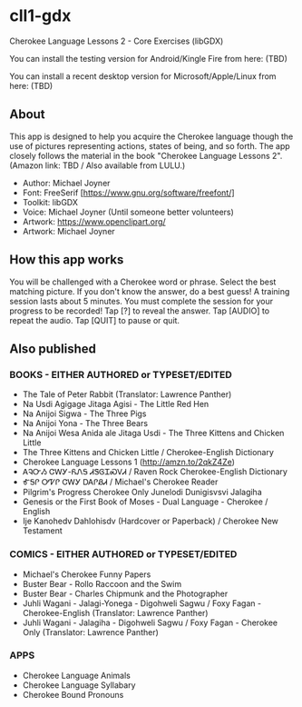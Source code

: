 # cll1-gdx
Cherokee Language Lessons 2 - Core Exercises (libGDX)

You can install the testing version for Android/Kingle Fire from here: (TBD)

You can install a recent desktop version for Microsoft/Apple/Linux from here: (TBD)

## About

This app is designed to help you acquire the Cherokee language though the use of pictures representing actions, states of being, and so forth. The app closely follows the material in the book "Cherokee Language Lessons 2". (Amazon link: TBD / Also available from LULU.)

- Author: Michael Joyner
- Font: FreeSerif [https://www.gnu.org/software/freefont/]
- Toolkit: libGDX
- Voice: Michael Joyner (Until someone better volunteers)
- Artwork: https://www.openclipart.org/
- Artwork: Michael Joyner

## How this app works

You will be challenged with a Cherokee word or phrase. Select the best matching picture. If you don't know the answer, do a best guess!
A training session lasts about 5 minutes. You must complete the session for your progress to be recorded!
Tap [?] to reveal the answer. Tap [AUDIO] to repeat the audio. Tap [QUIT] to pause or quit.

## Also published

### BOOKS - EITHER AUTHORED or TYPESET/EDITED

- The Tale of Peter Rabbit (Translator: Lawrence Panther)
- Na Usdi Agigage Jitaga Agisi - The Little Red Hen
- Na Anijoi Sigwa - The Three Pigs
- Na Anijoi Yona - The Three Bears
- Na Anijoi Wesa Anida ale Jitaga Usdi - The Three Kittens and Chicken Little
- The Three Kittens and Chicken Little / Cherokee-English Dictionary
- Cherokee Language Lessons 1 (http://amzn.to/2qkZ4Ze)
- ᎪᎸᏅᏱ ᏣᎳᎩ-ᏲᏁᎦ ᏗᏕᎶᏆᏍᏙᏗ / Raven Rock Cherokee-English Dictionary
- ᎹᎦᎵ ᎤᏤᎵ ᏣᎳᎩ ᎠᎪᎵᏰᏗ / Michael's Cherokee Reader
- Pilgrim's Progress Cherokee Only Junelodi Dunigisvsvi Jalagiha
- Genesis or the First Book of Moses - Dual Language - Cherokee / English
- Ije Kanohedv Dahlohisdv (Hardcover or Paperback) / Cherokee New Testament

### COMICS - EITHER AUTHORED or TYPESET/EDITED

- Michael's Cherokee Funny Papers
- Buster Bear - Rollo Raccoon and the Swim
- Buster Bear - Charles Chipmunk and the Photographer
- Juhli Wagani - Jalagi-Yonega - Digohweli Sagwu / Foxy Fagan - Cherokee-English (Translator: Lawrence Panther)
- Juhli Wagani - Jalagiha - Digohweli Sagwu / Foxy Fagan - Cherokee Only (Translator: Lawrence Panther)

### APPS

- Cherokee Language Animals
- Cherokee Language Syllabary
- Cherokee Bound Pronouns

